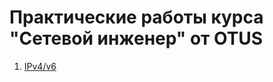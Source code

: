 # Практические работы курса "Сетевой инженер" от OTUS

1. [IPv4/v6](https://github.com/mbfx/otus-networks/tree/master/lab01)
